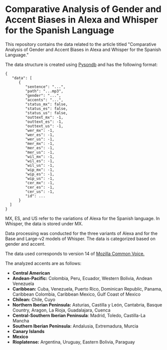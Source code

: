 # Comparative Analysis of Gender and Accent Biases in Alexa and Whisper for the Spanish Language

This repository contains the data related to the article titled "Comparative Analysis of Gender and Accent Biases in Alexa and Whisper for the Spanish Language."

The data structure is created using [Pysondb](https://pypi.org/project/pysondb/) and has the following format:

```
{
   "data": [
      {
         "sentence": "...",
         "path": "...mp3",
         "gender": "...",
         "accents": "...",
         "status_mx": false,
         "status_es": false,
         "status_us": false,
         "outtext_mx": -1,
         "outtext_es": -1,
         "outtext_us": -1,
         "wer_mx": -1,
         "wer_es": -1,
         "wer_us": -1,
         "mer_mx": -1,
         "mer_es": -1,
         "mer_us": -1,
         "wil_mx": -1,
         "wil_es": -1,
         "wil_us": -1,
         "wip_mx": -1,
         "wip_es": -1,
         "wip_us": -1,
         "cer_mx": -1,
         "cer_es": -1,
         "cer_us": -1,
         "id": ...
      }
  ]
}
```

MX, ES, and US refer to the variations of Alexa for the Spanish language. In Whisper, the data is stored under MX.

Data processing was conducted for the three variants of Alexa and for the Base and Large-v2 models of Whisper. The data is categorized based on gender and accent.

The data used corresponds to version 14 of [Mozilla Common Voice.](https://commonvoice.mozilla.org)

The analyzed accents are as follows:
- **Central American**
- **Andean-Pacific:** Colombia, Peru, Ecuador, Western Bolivia, Andean Venezuela
- **Caribbean:** Cuba, Venezuela, Puerto Rico, Dominican Republic, Panama, Caribbean Colombia, Caribbean Mexico, Gulf Coast of Mexico
- **Chilean:** Chile, Cuyo
- **Northern Iberian Peninsula:** Asturias, Castilla y León, Cantabria, Basque Country, Aragon, La Rioja, Guadalajara, Cuenca
- **Central-Southern Iberian Peninsula**: Madrid, Toledo, Castilla-La Mancha
- **Southern Iberian Peninsula:** Andalusia, Extremadura, Murcia
- **Canary Islands**
- **Mexico**    
- **Rioplatense:** Argentina, Uruguay, Eastern Bolivia, Paraguay
